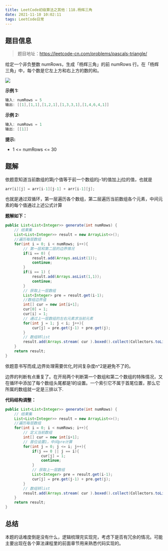 ```yaml
---
title: LeetCode初级算法之其他：118.杨辉三角
date: 2021-11-10 10:02:11
tags: LeetCode日常
---
```


## 题目信息
>题目地址：https://leetcode-cn.com/problems/pascals-triangle/

给定一个非负整数 numRows，生成「杨辉三角」的前 numRows 行。在「杨辉三角」中，每个数是它左上方和右上方的数的和。

![](https://gitee.com/Jasper-zh/image_host/raw/master/2021-11-8/1636337376760-1626927345-DZmfxB-PascalTriangleAnimated2.gif)


**示例 1:**
```java
输入: numRows = 5
输出: [[1],[1,1],[1,2,1],[1,3,3,1],[1,4,6,4,1]]
```

**示例 2:**
```java
输入: numRows = 1
输出: [[1]]
```

**提示:**
* 1 <= numRows <= 30

## 题解
依题意知道当前数组的第j个值等于前一个数组的j-1的值加上j位的值，也就是
```java
arr[i][j] = arr[i-1][j-1] + arr[i-1][j];
```
也就是通过双循环，第一层遍历各个数组，第二层遍历当前数组各个元素，中间元素的每个值通过上述公式计算

**题解如下：**
```java
public List<List<Integer>> generate(int numRows) {
    // 结果集
    List<List<Integer>> result = new ArrayList<>();
    //遍历每层数组
    for(int i = 0; i < numRows; i++){
        // 第一层和第二层的边界情况
        if(i == 0) {
            result.add(Arrays.asList(1));
            continue;
        }
        if(i == 1) {
            result.add(Arrays.asList(1,1));
            continue;
        }
        // 获取上一层数组
        List<Integer> pre = result.get(i-1);
        //数组边界值
        int[] cur = new int[i+1];
        cur[0] = 1;
        cur[i] = 1;
        // 通过上一层数组的左右元素求当前元素
        for(int j = 1; j < i; j++){
            cur[j] = pre.get(j-1) + pre.get(j);
        }
        // 数组转list
        result.add(Arrays.stream( cur ).boxed().collect(Collectors.toList()));
    }
    return result;
}
```
依题意书写而成,边界处理需要优化,时间复杂度n^2是避免不了的。

边界的判断有点重复了。在开局两个判断第一个数组和第二个数组的特殊情况，又在循环中添加了每个数组头尾都是1的设置。一个索引它不属于首尾位置，那么它所属的数组就一定是三排以下.

**代码结构调整：**
```java
public List<List<Integer>> generate(int numRows) {
    // 结果集
    List<List<Integer>> result = new ArrayList<>();
    //遍历每层数组
    for(int i = 0; i < numRows; i++){
        // 定义当前数组
        int[] cur = new int[i+1];
        // 首位设置1，中间pre计算
        for(int j = 0; j <= i; j++){
            if(j == 0 || j == i){
                cur[j] = 1;
                continue;
            }
            // 获取上一层数组
            List<Integer> pre = result.get(i-1);
            cur[j] = pre.get(j-1) + pre.get(j);
        }
        // 数组转list
        result.add(Arrays.stream( cur ).boxed().collect(Collectors.toList()));
    }
    return result;
}
```

## 总结
本题的话难度倒是没有什么，逻辑梳理完实现完，考虑下是否有冗余的情况。可能主要出现在各个算法课程里的前面章节用来熟悉代码实现的。